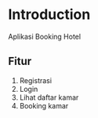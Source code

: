 # Introduction
Aplikasi Booking Hotel

## Fitur
1. Registrasi
2. Login
3. Lihat daftar kamar
4. Booking kamar
